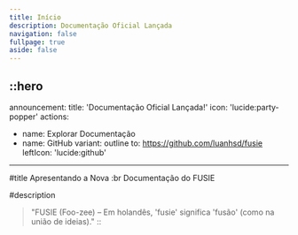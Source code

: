 ```yaml
---
title: Início
description: Documentação Oficial Lançada
navigation: false
fullpage: true
aside: false
---
```


::hero
---
announcement:
  title: 'Documentação Oficial Lançada!'
  icon: 'lucide:party-popper'
actions:
  - name: Explorar Documentação
  - name: GitHub
    variant: outline
    to: https://github.com/luanhsd/fusie
    leftIcon: 'lucide:github'
---

#title
Apresentando a Nova :br Documentação do FUSIE

#description
> "FUSIE (Foo-zee) – Em holandês, 'fusie' significa 'fusão' (como na união de ideias)."
::

